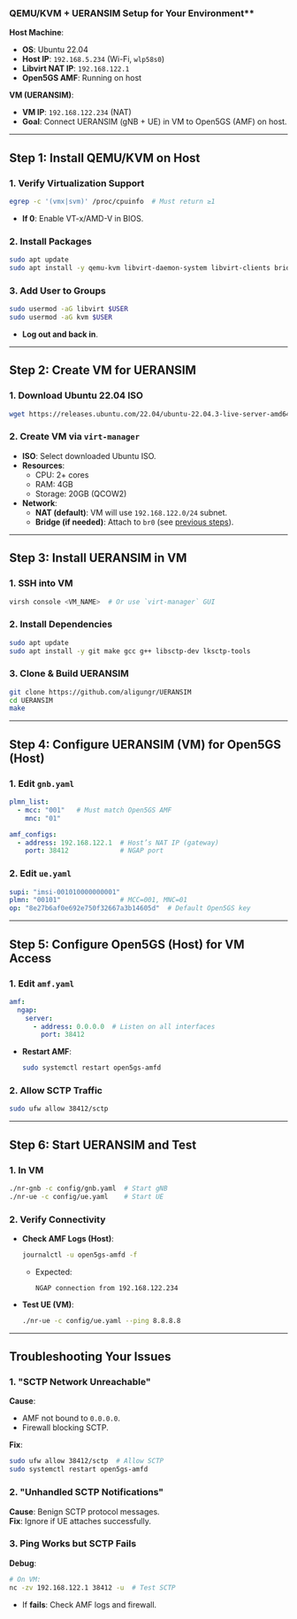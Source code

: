 
### QEMU/KVM + UERANSIM Setup for Your Environment**  
**Host Machine**:  
- **OS**: Ubuntu 22.04  
- **Host IP**: `192.168.5.234` (Wi-Fi, `wlp58s0`)  
- **Libvirt NAT IP**: `192.168.122.1`  
- **Open5GS AMF**: Running on host  

**VM (UERANSIM)**:  
- **VM IP**: `192.168.122.234` (NAT)  
- **Goal**: Connect UERANSIM (gNB + UE) in VM to Open5GS (AMF) on host.  

---

## **Step 1: Install QEMU/KVM on Host**  
### **1. Verify Virtualization Support**  
```bash
egrep -c '(vmx|svm)' /proc/cpuinfo  # Must return ≥1
```  
- **If 0**: Enable VT-x/AMD-V in BIOS.  

### **2. Install Packages**  
```bash
sudo apt update
sudo apt install -y qemu-kvm libvirt-daemon-system libvirt-clients bridge-utils virt-manager
```  

### **3. Add User to Groups**  
```bash
sudo usermod -aG libvirt $USER
sudo usermod -aG kvm $USER
```  
- **Log out and back in**.  

---

## **Step 2: Create VM for UERANSIM**  
### **1. Download Ubuntu 22.04 ISO**  
```bash
wget https://releases.ubuntu.com/22.04/ubuntu-22.04.3-live-server-amd64.iso
```  

### **2. Create VM via `virt-manager`**  
- **ISO**: Select downloaded Ubuntu ISO.  
- **Resources**:  
  - CPU: 2+ cores  
  - RAM: 4GB  
  - Storage: 20GB (QCOW2)  
- **Network**:  
  - **NAT (default)**: VM will use `192.168.122.0/24` subnet.  
  - **Bridge (if needed)**: Attach to `br0` (see [previous steps](#step-2-configure-networking)).  

---

## **Step 3: Install UERANSIM in VM**  
### **1. SSH into VM**  
```bash
virsh console <VM_NAME>  # Or use `virt-manager` GUI
```  

### **2. Install Dependencies**  
```bash
sudo apt update
sudo apt install -y git make gcc g++ libsctp-dev lksctp-tools
```  

### **3. Clone & Build UERANSIM**  
```bash
git clone https://github.com/aligungr/UERANSIM
cd UERANSIM
make
```  

---

## **Step 4: Configure UERANSIM (VM) for Open5GS (Host)**  
### **1. Edit `gnb.yaml`**  
```yaml
plmn_list:
  - mcc: "001"   # Must match Open5GS AMF
    mnc: "01"

amf_configs:
  - address: 192.168.122.1  # Host’s NAT IP (gateway)
    port: 38412             # NGAP port
```  

### **2. Edit `ue.yaml`**  
```yaml
supi: "imsi-001010000000001"
plmn: "00101"               # MCC=001, MNC=01
op: "8e27b6af0e692e750f32667a3b14605d"  # Default Open5GS key
```  

---

## **Step 5: Configure Open5GS (Host) for VM Access**  
### **1. Edit `amf.yaml`**  
```yaml
amf:
  ngap:
    server:
      - address: 0.0.0.0  # Listen on all interfaces
        port: 38412
```  
- **Restart AMF**:  
  ```bash
  sudo systemctl restart open5gs-amfd
  ```  

### **2. Allow SCTP Traffic**  
```bash
sudo ufw allow 38412/sctp
```  

---

## **Step 6: Start UERANSIM and Test**  
### **1. In VM**  
```bash
./nr-gnb -c config/gnb.yaml  # Start gNB
./nr-ue -c config/ue.yaml    # Start UE
```  

### **2. Verify Connectivity**  
- **Check AMF Logs (Host)**:  
  ```bash
  journalctl -u open5gs-amfd -f
  ```  
  - Expected:  
    ```
    NGAP connection from 192.168.122.234
    ```  
- **Test UE (VM)**:  
  ```bash
  ./nr-ue -c config/ue.yaml --ping 8.8.8.8
  ```  

---

## **Troubleshooting Your Issues**  
### **1. "SCTP Network Unreachable"**  
**Cause**:  
- AMF not bound to `0.0.0.0`.  
- Firewall blocking SCTP.  

**Fix**:  
```bash
sudo ufw allow 38412/sctp  # Allow SCTP
sudo systemctl restart open5gs-amfd
```  

### **2. "Unhandled SCTP Notifications"**  
**Cause**: Benign SCTP protocol messages.  
**Fix**: Ignore if UE attaches successfully.  

### **3. Ping Works but SCTP Fails**  
**Debug**:  
```bash
# On VM:
nc -zv 192.168.122.1 38412 -u  # Test SCTP
```  
- If **fails**: Check AMF logs and firewall.  

